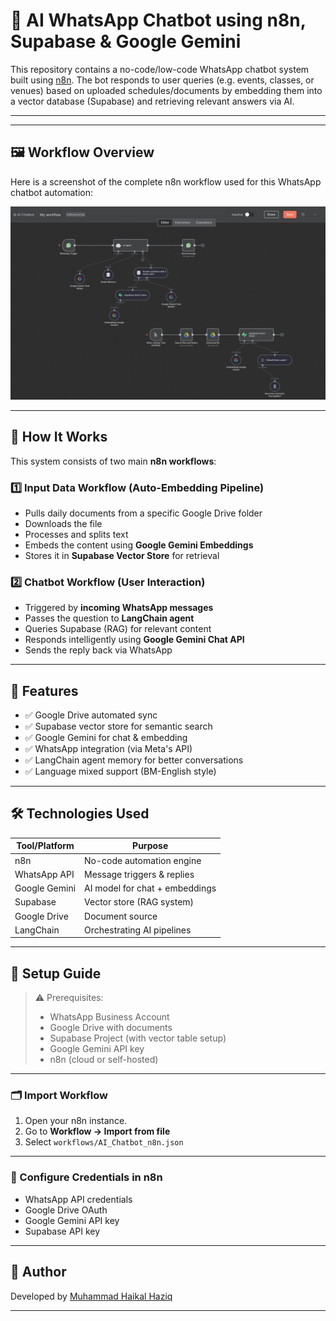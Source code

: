 # 🤖 AI WhatsApp Chatbot using n8n, Supabase & Google Gemini

This repository contains a no-code/low-code WhatsApp chatbot system built using [n8n](https://n8n.io). The bot responds to user queries (e.g. events, classes, or venues) based on uploaded schedules/documents by embedding them into a vector database (Supabase) and retrieving relevant answers via AI.

---

---

## 🖼️ Workflow Overview

Here is a screenshot of the complete n8n workflow used for this WhatsApp chatbot automation:

![n8n Workflow](assets/workflow-overview.png)

---

## 🧠 How It Works

This system consists of two main **n8n workflows**:

### 1️⃣ Input Data Workflow (Auto-Embedding Pipeline)
- Pulls daily documents from a specific Google Drive folder
- Downloads the file
- Processes and splits text
- Embeds the content using **Google Gemini Embeddings**
- Stores it in **Supabase Vector Store** for retrieval

### 2️⃣ Chatbot Workflow (User Interaction)
- Triggered by **incoming WhatsApp messages**
- Passes the question to **LangChain agent**
- Queries Supabase (RAG) for relevant content
- Responds intelligently using **Google Gemini Chat API**
- Sends the reply back via WhatsApp

---

## 🚀 Features

- ✅ Google Drive automated sync
- ✅ Supabase vector store for semantic search
- ✅ Google Gemini for chat & embedding
- ✅ WhatsApp integration (via Meta's API)
- ✅ LangChain agent memory for better conversations
- ✅ Language mixed support (BM-English style)

---

## 🛠️ Technologies Used

| Tool/Platform    | Purpose                        |
|------------------|--------------------------------|
| n8n              | No-code automation engine      |
| WhatsApp API     | Message triggers & replies     |
| Google Gemini    | AI model for chat + embeddings |
| Supabase         | Vector store (RAG system)      |
| Google Drive     | Document source                |
| LangChain        | Orchestrating AI pipelines     |

---

## 🔧 Setup Guide

> ⚠️ Prerequisites:
> - WhatsApp Business Account
> - Google Drive with documents
> - Supabase Project (with vector table setup)
> - Google Gemini API key
> - n8n (cloud or self-hosted)

---

### 🗂 Import Workflow

1. Open your n8n instance.
2. Go to **Workflow → Import from file**
3. Select `workflows/AI_Chatbot_n8n.json`

---

### 🔌 Configure Credentials in n8n

- WhatsApp API credentials
- Google Drive OAuth
- Google Gemini API key
- Supabase API key

---


## 👤 Author

Developed by [Muhammad Haikal Haziq](https://github.com/kalhaziq)

---

